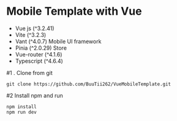 # Mobile Template with Vue

- Vue js (^3.2.41)
- Vite (^3.2.3)
- Vant (^4.0.7) Mobile UI framework
- Pinia (^2.0.29) Store
- Vue-router (^4.1.6)
- Typescript (^4.6.4)

#1 . Clone from git

```
git clone https://github.com/BuuTii262/VueMobileTemplate.git
```

#2 Install npm and run

```
npm install
npm run dev
```
